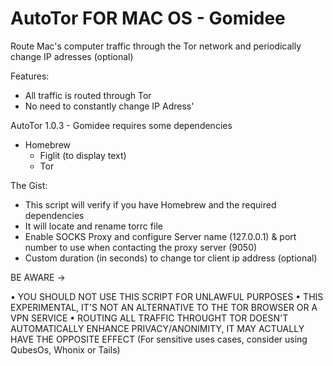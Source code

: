 # AutoTor FOR MAC OS - Gomidee
Route Mac's computer traffic through the Tor network and periodically change IP adresses (optional)

Features:
- All traffic is routed through Tor
- No need to constantly change IP Adress'

AutoTor 1.0.3 - Gomidee requires some dependencies
- Homebrew
  - Figlit (to display text)
  - Tor

The Gist:
- This script will verify if you have Homebrew and the required dependencies
- It will locate and rename torrc file
- Enable SOCKS Proxy and configure Server name (127.0.0.1) & port number to use when contacting the proxy server (9050) 
- Custom duration (in seconds) to change tor client ip address (optional)

BE AWARE -> 

  • YOU SHOULD NOT USE THIS SCRIPT FOR UNLAWFUL PURPOSES
  • THIS EXPERIMENTAL, IT'S NOT AN ALTERNATIVE TO THE TOR BROWSER OR A VPN SERVICE
  • ROUTING ALL TRAFFIC THROUGHT TOR DOESN'T AUTOMATICALLY ENHANCE PRIVACY/ANONIMITY, IT MAY ACTUALLY HAVE THE OPPOSITE EFFECT (For sensitive uses cases, consider using QubesOs, Whonix or Tails)
  
  
